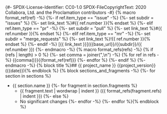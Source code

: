 {#-
SPDX-License-Identifier: CC0-1.0
SPDX-FileCopyrightText: 2020 Collabora, Ltd. and the Proclamation contributors
-#}
{% macro format_ref(ref) -%}
    {%- if ref.item_type == "issue" -%}
        {%- set subdir = "issues" %}
        {%- set link_text %}#{{ ref.number }}{% endset %}
    {%- elif ref.item_type == "pr" -%}
        {%- set subdir = "pull" %}
        {%- set link_text %}#{{ ref.number }}{% endset %}
    {%- elif ref.item_type == "mr" -%}
        {%- set subdir = "merge_requests" %}
        {%- set link_text %}!{{ ref.number }}{% endset %}
    {%- endif -%}
[{{ link_text }}]({{base_url}}/{{subdir}}/{{ ref.number }})
{%- endmacro -%}
{% macro format_refs(refs) -%}
    {% if (refs | length) > 0 %}
        {%- set comma = joiner(",\n") -%}
        {% for ref in refs -%}
            {{comma()}}{{format_ref(ref)}}
        {%- endfor %}
    {%- endif %}
{%- endmacro -%}
{% block title %}## {{ project_name }} {{project_version}} ({{date}}){% endblock %}
{% block sections_and_fragments -%}
{%- for section in sections %}
- {{ section.name }}
{%- for fragment in section.fragments %}
  - {{ fragment.text | wordwrap | indent }}
    ({{ format_refs(fragment.refs) | indent }})
{%- else %}
  - No significant changes
{%- endfor -%}
{%- endfor %}{% endblock %}

